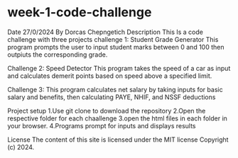 # week-1-code-challenge
Date 27/0/2024
By Dorcas Chepngetich
Description
This Is a code challenge with three projects
challenge 1: Student Grade Generator
This program prompts the user to input student marks between 0 and 100 then outpiuts the corresponding grade.

Challenge 2: Speed Detector
This program takes the speed of a car as input and calculates demerit points based on speed above a specified limit.

Challenge 3: 
This program calculates net salary by taking inputs for basic salary and benefits, then calculating PAYE, NHIF, and NSSF deductions

Project setup
1.Use git clone to download the repository
2.Open the respective folder for each chaallenge
3.open the html files in each folder in your browser.
4.Programs prompt for inputs and displays results

License
The content of this site is licensed under the MIT license
Copyright (c) 2024.
